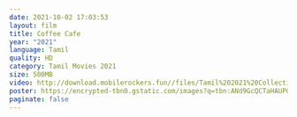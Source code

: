 ```yaml
---
date: 2021-10-02 17:03:53
layout: film
title: Coffee Cafe
year: "2021"
language: Tamil
quality: HD
category: Tamil Movies 2021
size: 500MB
video: http://download.mobilerockers.fun//files/Tamil%202021%20Collection/Coffee%20Cafe%20(2021)/Coffee%20Cafe%20(2021)%20Full%20Movies/Coffee%20Cafe%20(2021)%20HDRip/Coffee%20Cafe%20(2021)%20HDRip%20Single%20Part.mp4
poster: https://encrypted-tbn0.gstatic.com/images?q=tbn:ANd9GcQCTaHAUPGJwb-fkgpcpHGasg4dcjSlwXkuQA&usqp=CAU
paginate: false
---
```

